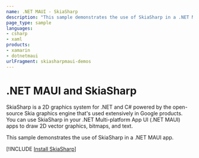 ```yaml
---
name: .NET MAUI - SkiaSharp
description: "This sample demonstrates the use of SkiaSharp in a .NET MAUI app."
page_type: sample
languages:
- csharp
- xaml
products:
- xamarin
- dotnetmaui
urlFragment: skiasharpmaui-demos
---
```


# .NET MAUI and SkiaSharp

SkiaSharp is a 2D graphics system for .NET and C# powered by the open-source Skia graphics engine that's used extensively in Google products. You can use SkiaSharp in your .NET Multi-platform App UI (.NET MAUI) apps to draw 2D vector graphics, bitmaps, and text.

This sample demonstrates the use of SkiaSharp in a .NET MAUI app.

[!INCLUDE [Install SkiaSharp](../includes/install-skiasharp.md)]

